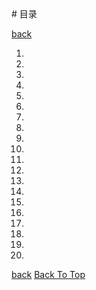 <div id="top"></div>
# 目录

[back](./index.md)

1. 
2. 
3. 
4. 
5. 
6. 
7. 
8. 
9. 
10. 
11. 
12. 
13. 
14. 
15. 
16. 
17. 
18. 
19. 
20. 

[back](./index.md) [Back To Top](#top)